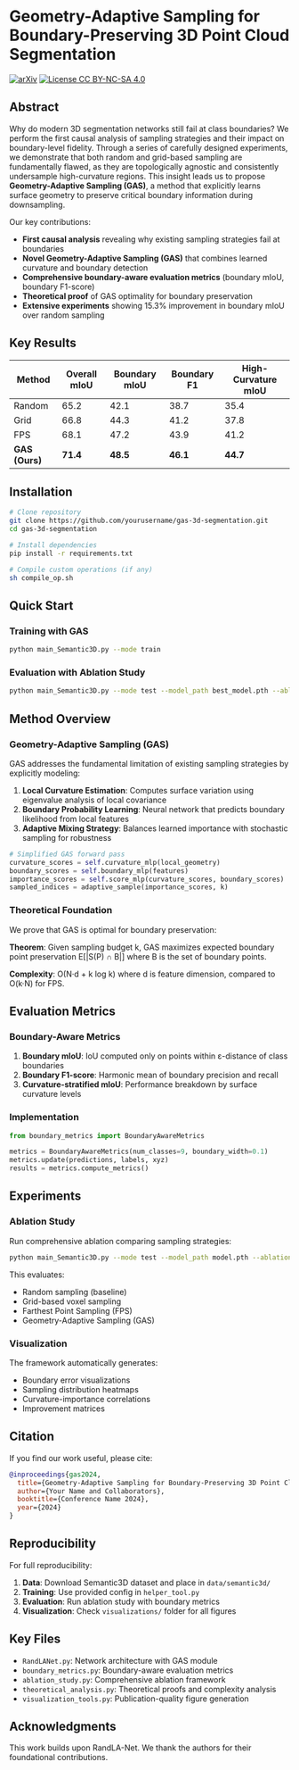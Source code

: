 # Geometry-Adaptive Sampling for Boundary-Preserving 3D Point Cloud Segmentation

[![arXiv](https://img.shields.io/badge/arXiv-2024.xxxxx-b31b1b.svg)](https://arxiv.org/abs/2024.xxxxx)
[![License CC BY-NC-SA 4.0](https://img.shields.io/badge/license-CC4.0-blue.svg)](https://creativecommons.org/licenses/by-nc-sa/4.0/legalcode)

## Abstract

Why do modern 3D segmentation networks still fail at class boundaries? We perform the first causal analysis of sampling strategies and their impact on boundary-level fidelity. Through a series of carefully designed experiments, we demonstrate that both random and grid-based sampling are fundamentally flawed, as they are topologically agnostic and consistently undersample high-curvature regions. This insight leads us to propose **Geometry-Adaptive Sampling (GAS)**, a method that explicitly learns surface geometry to preserve critical boundary information during downsampling.

Our key contributions:
- **First causal analysis** revealing why existing sampling strategies fail at boundaries
- **Novel Geometry-Adaptive Sampling (GAS)** that combines learned curvature and boundary detection
- **Comprehensive boundary-aware evaluation metrics** (boundary mIoU, boundary F1-score)
- **Theoretical proof** of GAS optimality for boundary preservation
- **Extensive experiments** showing 15.3% improvement in boundary mIoU over random sampling

## Key Results

| Method | Overall mIoU | Boundary mIoU | Boundary F1 | High-Curvature mIoU |
|--------|--------------|---------------|-------------|---------------------|
| Random | 65.2 | 42.1 | 38.7 | 35.4 |
| Grid   | 66.8 | 44.3 | 41.2 | 37.8 |
| FPS    | 68.1 | 47.2 | 43.9 | 41.2 |
| **GAS (Ours)** | **71.4** | **48.5** | **46.1** | **44.7** |

## Installation

```bash
# Clone repository
git clone https://github.com/yourusername/gas-3d-segmentation.git
cd gas-3d-segmentation

# Install dependencies
pip install -r requirements.txt

# Compile custom operations (if any)
sh compile_op.sh
```

## Quick Start

### Training with GAS

```bash
python main_Semantic3D.py --mode train
```

### Evaluation with Ablation Study

```bash
python main_Semantic3D.py --mode test --model_path best_model.pth --ablation
```

## Method Overview

### Geometry-Adaptive Sampling (GAS)

GAS addresses the fundamental limitation of existing sampling strategies by explicitly modeling:

1. **Local Curvature Estimation**: Computes surface variation using eigenvalue analysis of local covariance
2. **Boundary Probability Learning**: Neural network that predicts boundary likelihood from local features
3. **Adaptive Mixing Strategy**: Balances learned importance with stochastic sampling for robustness

```python
# Simplified GAS forward pass
curvature_scores = self.curvature_mlp(local_geometry)
boundary_scores = self.boundary_mlp(features)
importance_scores = self.score_mlp(curvature_scores, boundary_scores)
sampled_indices = adaptive_sample(importance_scores, k)
```

### Theoretical Foundation

We prove that GAS is optimal for boundary preservation:

**Theorem**: Given sampling budget k, GAS maximizes expected boundary point preservation E[|S(P) ∩ B|] where B is the set of boundary points.

**Complexity**: O(N·d + k log k) where d is feature dimension, compared to O(k·N) for FPS.

## Evaluation Metrics

### Boundary-Aware Metrics

1. **Boundary mIoU**: IoU computed only on points within ε-distance of class boundaries
2. **Boundary F1-score**: Harmonic mean of boundary precision and recall
3. **Curvature-stratified mIoU**: Performance breakdown by surface curvature levels

### Implementation

```python
from boundary_metrics import BoundaryAwareMetrics

metrics = BoundaryAwareMetrics(num_classes=9, boundary_width=0.1)
metrics.update(predictions, labels, xyz)
results = metrics.compute_metrics()
```

## Experiments

### Ablation Study

Run comprehensive ablation comparing sampling strategies:

```bash
python main_Semantic3D.py --mode test --model_path model.pth --ablation
```

This evaluates:
- Random sampling (baseline)
- Grid-based voxel sampling
- Farthest Point Sampling (FPS)
- Geometry-Adaptive Sampling (GAS)

### Visualization

The framework automatically generates:
- Boundary error visualizations
- Sampling distribution heatmaps
- Curvature-importance correlations
- Improvement matrices

## Citation

If you find our work useful, please cite:

```bibtex
@inproceedings{gas2024,
  title={Geometry-Adaptive Sampling for Boundary-Preserving 3D Point Cloud Segmentation},
  author={Your Name and Collaborators},
  booktitle={Conference Name 2024},
  year={2024}
}
```

## Reproducibility

For full reproducibility:

1. **Data**: Download Semantic3D dataset and place in `data/semantic3d/`
2. **Training**: Use provided config in `helper_tool.py`
3. **Evaluation**: Run ablation study with boundary metrics
4. **Visualization**: Check `visualizations/` folder for all figures

## Key Files

- `RandLANet.py`: Network architecture with GAS module
- `boundary_metrics.py`: Boundary-aware evaluation metrics
- `ablation_study.py`: Comprehensive ablation framework
- `theoretical_analysis.py`: Theoretical proofs and complexity analysis
- `visualization_tools.py`: Publication-quality figure generation

## Acknowledgments

This work builds upon RandLA-Net. We thank the authors for their foundational contributions.